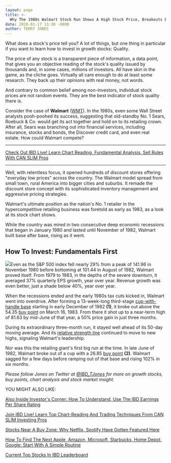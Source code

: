 ```yaml
---
layout: page
title: >-
  Why The 1980s Walmart Stock Run Shows A High Stock Price, Breakouts Bespeak Quality
date: 2020-01-17 13:30 -0800
author: TERRY JONES
---
```





What does a stock's price tell you? A lot of things, but one thing in particular if you want to learn how to invest in growth stocks: Quality.




The price of any stock is a transparent piece of information, a data point, that gives you an objective reading of the stock's quality issued by thousands and, in some cases, millions of investors. All have skin in the game, as the cliche goes. Virtually all care enough to do at least some research. They back up their opinions with real money, not words.


And contrary to common belief among non-investors, individual stock prices are not random events. They are the best indicator of stock quality there is.


Consider the case of **Walmart** ([WMT](https://research.investors.com/quote.aspx?symbol=WMT)). In the 1980s, even some Wall Street analysts pooh-poohed its success, suggesting that old-standby No. 1 Sears, Roebuck & Co. would get its act together and hold on to its retailing crown. After all, Sears was branching out into financial services, including insurance, stocks and bonds, the Discover credit card, and even real estate. How could Walmart compete?




---


[Check Out IBD Live! Learn Chart Reading, Fundamental Analysis, Sell Rules With CAN SLIM Pros](https://shop.investors.com/offer/splashresponsive.aspx?id=IBD-Live)




---


Well, with relentless focus, it opened hundreds of discount stores offering "everyday low prices" across the country. The Walmart model spread from small town, rural America into bigger cities and suburbs. It remade the discount store concept with its sophisticated inventory management and aggressive pricing strategies.



Walmart's ultimate position as the nation's No. 1 retailer in the hypercompetitive retailing business was foretold as early as 1983, as a look at its stock chart shows.


While the country was mired in two consecutive deep economic recessions that began in January 1980 and lasted until November of 1982, Walmart built base after base, rising as it went.


How To Invest: Fundamentals First
---------------------------------


![](https://www.investors.com/wp-content/uploads/2020/01/ICwmt012020-300x161.jpg)Even as the S&P 500 index fell nearly 29% from a peak of 141.96 in November 1980 before bottoming at 101.44 in August of 1982, Walmart proved itself. From 1979 to 1983, in the depths of the severe downturn, it averaged 37% quarterly EPS growth, year over year. Revenue growth was even better, just a shade below 40%, year over year.


When the recessions ended and the early 1980s tax cuts kicked in, Walmart went into overdrive. After forming a 13-week-long third-stage [cup-with-handle base](https://www.investors.com/how-to-invest/investors-corner/the-basics-how-to-analyze-a-stocks-cup-with-handle/) starting in early December of 1982 **(1)**, it broke out above the 54.35 [buy point](https://www.investors.com/how-to-invest/investors-corner/chart-reading-basics-how-a-buy-point-marks-a-time-of-opportunity/) on March 16, 1983. From there it shot up to a near-term high of 81.63 by mid-June of that year, a 50% price gain in just three months.


During its extraordinary three-month run, it stayed well ahead of its 50-day moving average. And its [relative strength line](https://www.investors.com/how-to-invest/investors-corner/a-stock-breakout-specialty-tool-the-relative-strength-line/) continued to move to new highs, signaling Walmart's leadership.


Nor was this the retailing giant's first big run at the time. In late June of 1982, Walmart broke out of a cup with a 26.85 [buy point](https://www.investors.com/how-to-invest/investors-corner/chart-reading-basics-how-a-buy-point-marks-a-time-of-opportunity/) **(2)**. Walmart sagged for a few days before ramping out of that base and rising 102% in six months.


*Please follow Jones on Twitter at [@IBD\_TJones](https://twitter.com/IBD_TJones) for more on growth stocks, buy points, chart analysis and stock market insight.*


YOU MIGHT ALSO LIKE:


[Also Inside Investor's Corner: How To Understand, Use The IBD Earnings Per Share Rating](https://www.investors.com/how-to-invest/investors-corner/investors-corner-eps-rating/)


[Join IBD Live! Learn Top Chart-Reading And Trading Techniques From CAN SLIM Investing Pros](https://shop.investors.com/offer/splashresponsive.aspx?id=IBD-Live)


[Stocks Near A Buy Zone: Why Netflix, Spotify Have Gotten Featured Here](https://www.investors.com/category/stock-lists/stocks-near-a-buy-zone/)


[How To Find The Next Apple, Amazon, Microsoft, Starbucks, Home Depot, Google: Start With A Simple Routine](https://www.investors.com/research/how-to-invest-in-the-stock-market-start-with-a-simple-routine/)


[Current Top Stocks In IBD Leaderboard](https://www.investors.com/product/leaderboard/?artProdLink=Leaderboard)




